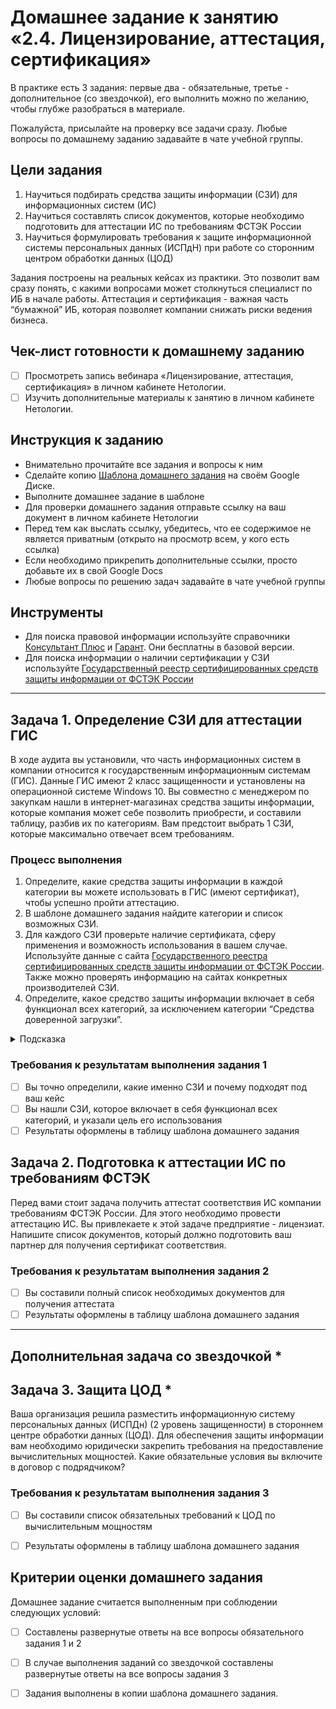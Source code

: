 # Домашнее задание к занятию «2.4. Лицензирование, аттестация, сертификация»

В практике есть 3 задания: первые два - обязательные, третье - дополнительное (со звездочкой), его выполнить можно по желанию, чтобы глубже разобраться в материале. 

Пожалуйста, присылайте на проверку все задачи сразу. Любые вопросы по домашнему заданию задавайте в чате учебной группы.

## Цели задания
1. Научиться подбирать средства защиты информации (СЗИ) для информационных систем (ИС) 
2. Научиться составлять список документов, которые необходимо подготовить для аттестации ИС по требованиям ФСТЭК России
3. Научиться формулировать требования к защите информационной системы персональных данных (ИСПдН) при работе со сторонним центром обработки данных (ЦОД)

Задания построены на реальных кейсах из практики. Это позволит вам сразу понять, с какими вопросами может столкнуться специалист по ИБ в начале работы. Аттестация и сертификация - важная часть “бумажной” ИБ, которая позволяет компании снижать риски ведения бизнеса.  

## Чек-лист готовности к домашнему заданию
- [ ] Просмотреть запись вебинара «Лицензирование, аттестация, сертификация» в личном кабинете Нетологии.
- [ ] Изучить дополнительные материалы к занятию в личном кабинете Нетологии.

## Инструкция к заданию
* Внимательно прочитайте все задания и вопросы к ним
* Сделайте копию [Шаблона домашнего задания](https://docs.google.com/document/d/15rqNGZxD186Bipo8YZI4fhVsfHRNSqqiPDbjz-SeTF8/edit?usp=sharing) на своём Google Диске.
* Выполните домашнее задание в шаблоне
* Для проверки домашнего задания отправьте ссылку на ваш документ в личном кабинете Нетологии
* Перед тем как выслать ссылку, убедитесь, что ее содержимое не является приватным (открыто на просмотр всем, у кого есть ссылка)
* Если необходимо прикрепить дополнительные ссылки, просто добавьте их в свой Google Docs
* Любые вопросы по решению задач задавайте в чате учебной группы

## Инструменты
* Для поиска правовой информации используйте справочники [Консультант Плюс](https://www.consultant.ru/) и [Гарант](https://www.garant.ru/). Они бесплатны в базовой версии. 
* Для поиска информации о наличии сертификации у СЗИ используйте [Государственный реестр сертифицированных средств защиты информации от ФСТЭК России](https://reestr.fstec.ru/reg3)

--- 

## Задача 1. Определение СЗИ для аттестации ГИС  
В ходе аудита вы установили, что часть информационных систем в компании относится к государственным информационным системам (ГИС). Данные ГИС имеют 2 класс защищенности и установлены на операционной системе Windows 10. Вы совместно с менеджером по закупкам нашли в интернет-магазинах средства защиты информации, которые компания может себе позволить приобрести, и составили таблицу, разбив их по категориям. Вам предстоит выбрать 1 СЗИ, которые максимально отвечает всем требованиям. 

### Процесс выполнения
1. Определите, какие средства защиты информации в каждой категории вы можете использовать в ГИС (имеют сертификат), чтобы успешно пройти аттестацию. 
2. В шаблоне домашнего задания найдите категории и список возможных СЗИ. 
3. Для каждого СЗИ проверьте наличие сертификата, сферу применения и возможность использования в вашем случае. Используйте данные с сайта [Государственного реестра сертифицированных средств защиты информации от ФСТЭК России](https://reestr.fstec.ru/reg3). Также можно проверять информацию на сайтах конкретных производителей СЗИ. 
4. Определите, какое средство защиты информации включает в себя функционал всех категорий, за исключением категории “Средства доверенной загрузки”.

<details>
    <summary>Подсказка</summary>

`Данное средство защиты информации находится в категории “Средства защиты информации от несанкционированного доступа”.` 

  </details>

### Требования к результатам выполнения задания 1
- [ ] Вы точно определили, какие именно СЗИ и почему подходят под ваш кейс
- [ ] Вы нашли СЗИ, которое включает в себя функционал всех категорий, и указали цель его использования
- [ ] Результаты оформлены в таблицу шаблона домашнего задания

## Задача 2. Подготовка к аттестации ИС по требованиям ФСТЭК
Перед вами стоит задача получить аттестат соответствия ИС компании требованиям ФСТЭК России. Для этого необходимо провести аттестацию ИС. Вы привлекаете к этой задаче предприятие - лицензиат. Напишите список документов, который должно подготовить ваш партнер для получения сертификат соответствия. 

### Требования к результатам выполнения задания 2
- [ ] Вы составили полный список необходимых документов для получения аттестата
- [ ] Результаты оформлены в таблицу шаблона домашнего задания

--- 
## Дополнительная задача со звездочкой *

## Задача 3. Защита ЦОД *
Ваша организация решила разместить информационную систему персональных данных (ИСПДн) (2 уровень защищенности) в стороннем центре обработки данных (ЦОД). Для обеспечения защиты информации вам необходимо юридически закрепить требования на предоставление вычислительных мощностей. Какие обязательные условия вы включите в договор с подрядчиком? 

### Требования к результатам выполнения задания 3
- [ ] Вы составили список обязательных требований к ЦОД по вычислительным мощностям
- [ ] Результаты оформлены в таблицу шаблона домашнего задания


## Критерии оценки домашнего задания
Домашнее задание считается выполненным при соблюдении следующих условий:
- [ ] Составлены развернутые ответы на все вопросы обязательного задания 1 и 2
- [ ] В случае выполнения заданий со звездочкой составлены развернутые ответы на все вопросы задания 3
- [ ] Задания выполнены в копии шаблона домашнего задания.

